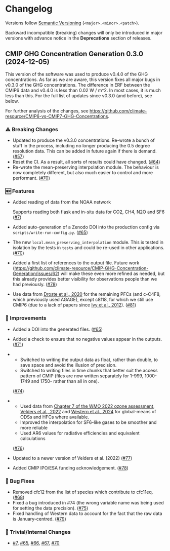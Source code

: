 # Changelog

Versions follow [Semantic Versioning](https://semver.org/) (`<major>.<minor>.<patch>`).

Backward incompatible (breaking) changes will only be introduced in major versions
with advance notice in the **Deprecations** section of releases.

<!--
You should *NOT* be adding new changelog entries to this file,
this file is managed by towncrier.
See `changelog/README.md`.

You *may* edit previous changelogs to fix problems like typo corrections or such.
To add a new changelog entry, please see
`changelog/README.md`
and https://pip.pypa.io/en/latest/development/contributing/#news-entries,
noting that we use the `changelog` directory instead of news,
markdown instead of restructured text and use slightly different categories
from the examples given in that link.
-->

<!-- towncrier release notes start -->

## CMIP GHG Concentration Generation 0.3.0 (2024-12-05)

This version of the software was used to produce v0.4.0 of the GHG concentrations.
As far as we are aware, this version fixes all major bugs in v0.3.0 of the GHG concentrations.
The difference in ERF between the CMIP6 data and v0.4.0 is less than 0.02 W / m^2.
In most cases, it is much less than this.
For the full list of updates since v0.3.0 (and before), see below.

For further analysis of the changes,
see https://github.com/climate-resource/CMIP6-vs-CMIP7-GHG-Concentrations.

### ⚠️ Breaking Changes

- Updated to produce the v0.3.0 concentrations.
  Re-wrote a bunch of stuff in the process,
  including no longer producing the 0.5 degree resolution data.
  This can be added in future again if there is demand. ([#57](https://github.com/climate-resource/CMIP-GHG-Concentration-Generation/pulls/57))
- Reset the CI. As a result, all sorts of results could have changed. ([#64](https://github.com/climate-resource/CMIP-GHG-Concentration-Generation/pulls/64))
- Re-wrote the mean-preserving interpolation module.
  The behaviour is now completely different,
  but also much easier to control and more performant. ([#70](https://github.com/climate-resource/CMIP-GHG-Concentration-Generation/pulls/70))

### 🆕 Features

- Added reading of data from the NOAA network

  Supports reading both flask and in-situ data for CO2, CH4, N2O and SF6 ([#7](https://github.com/climate-resource/CMIP-GHG-Concentration-Generation/pulls/7))
- Added auto-generation of a Zenodo DOI into the production config via `scripts/write-run-config.py`. ([#65](https://github.com/climate-resource/CMIP-GHG-Concentration-Generation/pulls/65))
- The new `local.mean_preserving_interpolation` module.
  This is tested in isolation by the tests in `tests`
  and could be re-used in other applications. ([#70](https://github.com/climate-resource/CMIP-GHG-Concentration-Generation/pulls/70))
- Added a first list of references to the output file.
  Future work (https://github.com/climate-resource/CMIP-GHG-Concentration-Generation/issues/62)
  will make these even more refined as needed,
  but this already provides better visibility for observations people than we had previously. ([#78](https://github.com/climate-resource/CMIP-GHG-Concentration-Generation/pulls/78))
- Use data from [Droste et al., 2020](https://doi.org/10.5194/acp-20-4787-2020)
  for the remaining PFCs (and c-C4F8, which previously used AGAGE),
  except c8f18, for which we still use CMIP6
  (due to a lack of papers since [Ivy et al., 2012](https://doi.org/10.5194/acp-12-7635-2012)). ([#81](https://github.com/climate-resource/CMIP-GHG-Concentration-Generation/pulls/81))

### 🎉 Improvements

- Added a DOI into the generated files. ([#65](https://github.com/climate-resource/CMIP-GHG-Concentration-Generation/pulls/65))
- Added a check to ensure that no negative values appear in the outputs. ([#71](https://github.com/climate-resource/CMIP-GHG-Concentration-Generation/pulls/71))
- - Switched to writing the output data as float, rather than double, to save space and avoid the illusion of precision.
  - Switched to writing files in time chunks that better suit the access pattern of CMIP (files are now written separately for 1-999, 1000-1749 and 1750- rather than all in one).

  ([#74](https://github.com/climate-resource/CMIP-GHG-Concentration-Generation/pulls/74))
- - Used data from [Chapter 7 of the WMO 2022 ozone assessment](https://csl.noaa.gov/assessments/ozone/2022/downloads/),
    [Velders et al., 2022](https://doi.org/10.5194/acp-22-6087-2022)
    and [Western et al., 2024](https://www.nature.com/articles/s41558-024-02038-7)
    for global-means of ODSs and HFCs where available.
  - Improved the interpolation for SF6-like gases to be smoother and more reliable
  - Used AR6 values for radiative efficiencies and equivalent calculations

  ([#76](https://github.com/climate-resource/CMIP-GHG-Concentration-Generation/pulls/76))
- Updated to a newer version of Velders et al. (2022) ([#77](https://github.com/climate-resource/CMIP-GHG-Concentration-Generation/pulls/77))
- Added CMIP IPO/ESA funding acknowledgement. ([#78](https://github.com/climate-resource/CMIP-GHG-Concentration-Generation/pulls/78))

### 🐛 Bug Fixes

- Removed cfc12 from the list of species which contribute to cfc11eq. ([#68](https://github.com/climate-resource/CMIP-GHG-Concentration-Generation/pulls/68))
- Fixed a bug introduced in #74 (the wrong variable name was being used for setting the data precision). ([#75](https://github.com/climate-resource/CMIP-GHG-Concentration-Generation/pulls/75))
- Fixed handling of Western data to account for the fact that the raw data is January-centred. ([#79](https://github.com/climate-resource/CMIP-GHG-Concentration-Generation/pulls/79))

### 🔧 Trivial/Internal Changes

- [#7](https://github.com/climate-resource/CMIP-GHG-Concentration-Generation/pulls/7), [#65](https://github.com/climate-resource/CMIP-GHG-Concentration-Generation/pulls/65), [#66](https://github.com/climate-resource/CMIP-GHG-Concentration-Generation/pulls/66), [#67](https://github.com/climate-resource/CMIP-GHG-Concentration-Generation/pulls/67), [#70](https://github.com/climate-resource/CMIP-GHG-Concentration-Generation/pulls/70)
